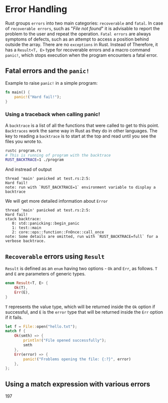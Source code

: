 # Error Handling
Rust groups `errors` into two main categories: `recoverable` and `fatal`. In case of `recoverable errors`, such as "*File not found*" it is advisable to report the problem to the user and repeat the operation. `Fatal errors` are always symptoms of defects, such as an attempt to access a position behind outside the array.
There are no `exceptions` in Rust. Instead of Therefore, it has a `Result<Т, E>` type for recoverable errors and a macro command `panic!`, which stops execution when the program encounters a fatal error.
## Fatal errors and the `panic!`
Example to raise `panic!` in a simple program:
```rust
fn main() {
    panic!("Hard fail!");
}
```
### Using a traceback when calling panic!
A `backtrace` is a list of all the functions that were called to get to this point. `Backtraces` work the same way in Rust as they do in other languages. The key to reading a `backtrace` is to start at the top and read until you see the files you wrote to.
```bash
rustc program.rs
# This is running of program with the backtrace
RUST_BACKTRACE=1 ./program
```
And instread of output
```
thread 'main' panicked at test.rs:2:5:
Hard fail!
note: run with `RUST_BACKTRACE=1` environment variable to display a backtrace
```
We will get more detailed information about `Error`
```
thread 'main' panicked at test.rs:2:5:
Hard fail!
stack backtrace:
   0: std::panicking::begin_panic
   1: test::main
   2: core::ops::function::FnOnce::call_once
note: Some details are omitted, run with `RUST_BACKTRACE=full` for a verbose backtrace.
```
## `Recoverable` errors using `Result`
`Result` is defined as an `enum` having two options - `Ok` and `Err`, as follows. `T` and `E` are parameters of generic types.
```rust
enum Result<T, E> {
    Ok(T),
    Err(E),
}
```
`T` represents the value type, which will be returned inside the `Ok` option if successful, and `E` is the `error` type that will be returned inside the `Err` option if it fails.
```rust
let f = File::open("hello.txt");
match f {
    Ok(smth) => {
        println!("File opened successfully");
        smth
    },
    Err(error) => {
        panic!("Froblems opening the file: {:?}", error)
    },
};
```
## Using a match expression with various errors
197